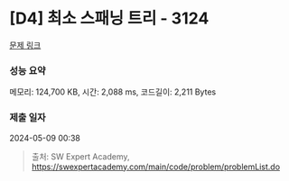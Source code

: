 # [D4] 최소 스패닝 트리 - 3124 

[문제 링크](https://swexpertacademy.com/main/code/problem/problemDetail.do?contestProbId=AV_mSnmKUckDFAWb) 

### 성능 요약

메모리: 124,700 KB, 시간: 2,088 ms, 코드길이: 2,211 Bytes

### 제출 일자

2024-05-09 00:38



> 출처: SW Expert Academy, https://swexpertacademy.com/main/code/problem/problemList.do
